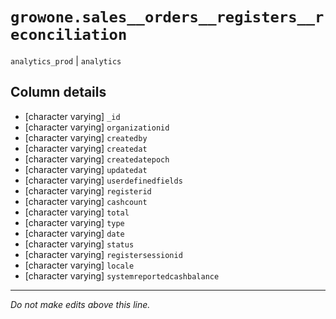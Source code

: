 # `growone.sales__orders__registers__reconciliation`
`analytics_prod` | `analytics`

## Column details
* [character varying] `_id`
* [character varying] `organizationid`
* [character varying] `createdby`
* [character varying] `createdat`
* [character varying] `createdatepoch`
* [character varying] `updatedat`
* [character varying] `userdefinedfields`
* [character varying] `registerid`
* [character varying] `cashcount`
* [character varying] `total`
* [character varying] `type`
* [character varying] `date`
* [character varying] `status`
* [character varying] `registersessionid`
* [character varying] `locale`
* [character varying] `systemreportedcashbalance`

-------------------------------------------------------------------------------
*Do not make edits above this line.*
